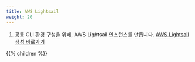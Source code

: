 ```yaml
---
title: AWS Lightsail
weight: 20
---
```


1. 공통 CLI 환경 구성을 위해, AWS Lightsail 인스턴스를 만듭니다.
[AWS Lightsail 생성 바로가기](https://lightsail.aws.amazon.com/ls/webapp/create/instance?region=ap-northeast-2)

{{% children %}}
